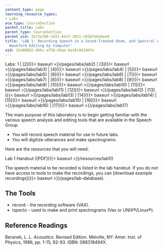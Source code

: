 ```yaml
---
content_type: page
learning_resource_types:
- Labs
ocw_type: CourseSection
parent_title: Labs
parent_type: CourseSection
parent_uid: 2b73a700-3d21-6417-3921-20167e6a6ee9
title: 'LAB 1: Recording Speech in a Sound-Treated Room, and Spectral Analysis and
  Waveform Editing by Computer'
uid: 15e86092-d66c-a758-d3ae-6a18c041947e
---
```


Labs: 1 | [2]({{< baseurl >}}/pages/labs/lab2) | [3]({{< baseurl >}}/pages/labs/lab3) | [4]({{< baseurl >}}/pages/labs/lab4) | [5]({{< baseurl >}}/pages/labs/lab5) | [6]({{< baseurl >}}/pages/labs/lab6) | [7]({{< baseurl >}}/pages/labs/lab7) | [8]({{< baseurl >}}/pages/labs/lab8) | [9]({{< baseurl >}}/pages/labs/lab9) | [10]({{< baseurl >}}/pages/labs/lab10) | [11]({{< baseurl >}}/pages/labs/lab11) | [12]({{< baseurl >}}/pages/labs/lab12) | [13]({{< baseurl >}}/pages/labs/lab13) | [14]({{< baseurl >}}/pages/labs/lab14) | [15]({{< baseurl >}}/pages/labs/lab15) | [16]({{< baseurl >}}/pages/labs/lab16) | [17]({{< baseurl >}}/pages/labs/lab17)

The main purpose of this laboratory is to begin getting familiar with the various speech analysis and editing tools that are available in the Speech Group.

*   You will record speech material for use in future labs.
*   You will digitize utterances and make spectrograms.

Here are the resources that you will need:

Lab 1 Handout ([PDF]({{< baseurl >}}/resources/lab1))

The speech material to be recorded is listed in the lab handout. If you do not have access to tools to make the recordings, you can [download example recordings]({{< baseurl >}}/pages/lab-database).

The Tools
---------

*   record - the recording software (VAX).
*   lspecto - used to make and print spectrograms (Vax or UNIX®/Linux®).

Reference Readings
------------------

Beranek, L. L. _Acoustics_. Revised Edition. Melville, NY: Amer. Inst. of Physics, 1986, pp. 1-15, 92-93. ISBN: 088318494X.